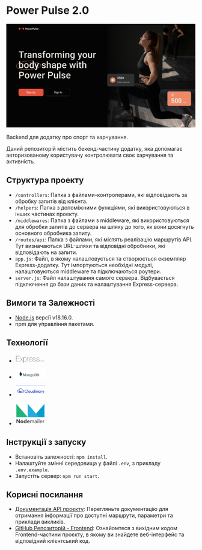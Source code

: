 # Power Pulse 2.0

![Web-site main page](./assets/img1.png)

Backend для додатку про спорт та харчування.

Даний репозиторій містить бекенд-частину додатку, яка допомагає авторизованому
користувачу контролювати своє харчування та активність.

## Структура проекту

- `/controllers`: Папка з файлами-контролерами, які відповідають за обробку
  запитів від клієнта.
- `/helpers`: Папка з допоміжними функціями, які використовуються в інших
  частинах проекту.
- `/middlewares`: Папка з файлами з middleware, які використовуються для
  обробки запитів до сервера на шляху до того, як вони досягнуть основного
  обробника запиту.
- `/routes/api`: Папка з файлами, які містять реалізацію маршрутів API. Тут
  визначаються URL-шляхи та відповідні обробники, які відповідають на запити.
- `app.js`: Файл, в якому налаштовується та створюється екземпляр
  Express-додатку. Тут імпортуються необхідні модулі, налаштовуються
  middleware та підключаються роутери.
- `server.js`: Файл налаштування самого сервера. Відбувається підключення до
  бази даних та налаштування Express-сервера.

## Вимоги та Залежності

- [Node.js](https://nodejs.org/en/) версії v18.16.0.
- npm для управління пакетами.

## Технології

- <p >
    <img width="80" alt='express' src="./assets/img2.png">
  </p>
- <p >
    <img width="80" alt='mongoDB' src="./assets/img3.png">
  </p>
- <p >
    <img width="80" alt='cloudinary' src="./assets/img4.png">
  </p>
- <p >
    <img width="80" alt='nodemailer' src="./assets/img5.png">
  </p>

## Інструкції з запуску

- Встановіть залежності: `npm install`.
- Налаштуйте змінні середовища у файлі `.env`, з прикладу `.env.example`.
- Запустіть сервер: `npm run start`.

## Корисні посилання

- [Документація API проєкту](https://power-4vwy.onrender.com/api/v1/api-docs/):
  Перегляньте документацію для отримання інформації про доступні маршрути, параметри та приклади викликів.
- [GitHub Репозиторій - Frontend](https://github.com/SaltyUA/power-pulse-fs):
  Ознайомтеся з вихідним кодом Frontend-частини проєкту, в якому ви знайдете веб-інтерфейс та відповідний клієнтський код.
